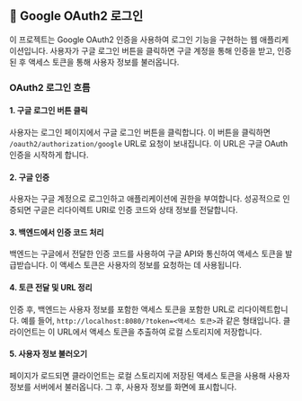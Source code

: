 
🚀 Google OAuth2 로그인
---

이 프로젝트는 Google OAuth2 인증을 사용하여 로그인 기능을 구현하는 웹 애플리케이션입니다. 사용자가 구글 로그인 버튼을 클릭하면 구글 계정을 통해 인증을 받고, 인증된 후 액세스 토큰을 통해 사용자 정보를 불러옵니다.

### OAuth2 로그인 흐름

#### 1. 구글 로그인 버튼 클릭
사용자는 로그인 페이지에서 구글 로그인 버튼을 클릭합니다. 이 버튼을 클릭하면 `/oauth2/authorization/google` URL로 요청이 보내집니다. 이 URL은 구글 OAuth 인증을 시작하게 합니다.
#### 2. 구글 인증
사용자는 구글 계정으로 로그인하고 애플리케이션에 권한을 부여합니다. 성공적으로 인증되면 구글은 리다이렉트 URI로 인증 코드와 상태 정보를 전달합니다.
#### 3. 백엔드에서 인증 코드 처리
백엔드는 구글에서 전달한 인증 코드를 사용하여 구글 API와 통신하여 액세스 토큰을 발급받습니다. 이 액세스 토큰은 사용자의 정보를 요청하는 데 사용됩니다.
#### 4. 토큰 전달 및 URL 정리
인증 후, 백엔드는 사용자 정보를 포함한 액세스 토큰을 포함한 URL로 리다이렉트합니다. 예를 들어, `http://localhost:8080/?token=<액세스 토큰>`과 같은 형태입니다. 클라이언트는 이 URL에서 액세스 토큰을 추출하여 로컬 스토리지에 저장합니다.
#### 5. 사용자 정보 불러오기
페이지가 로드되면 클라이언트는 로컬 스토리지에 저장된 액세스 토큰을 사용해 사용자 정보를 서버에서 불러옵니다. 그 후, 사용자 정보를 화면에 표시합니다.
